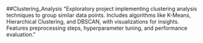 ##Clustering_Analysis
"Exploratory project implementing clustering analysis techniques to group similar data points. Includes algorithms like K-Means, Hierarchical Clustering, and DBSCAN, with visualizations for insights. Features preprocessing steps, hyperparameter tuning, and performance evaluation."
